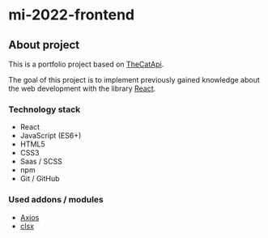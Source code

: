 
# mi-2022-frontend

## About project

This is a portfolio project based on [TheCatApi](https://docs.thecatapi.com/).

The goal of this project is to implement previously gained knowledge about the web development with the library [React](https://reactjs.org/).

### Technology stack
- React
- JavaScript (ES6+)
- HTML5 
- CSS3
- Saas / SCSS
- npm
- Git / GitHub

### Used addons / modules

- [Axios](https://axios-http.com/docs/intro)
- [clsx](https://www.npmjs.com/package/clsx)


